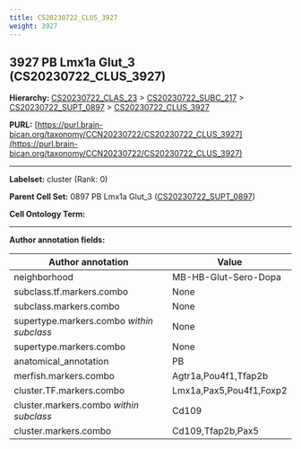 ```yaml
---
title: CS20230722_CLUS_3927
weight: 3927
---
```

## 3927 PB Lmx1a Glut_3 (CS20230722_CLUS_3927)
<b>Hierarchy: </b>
[CS20230722_CLAS_23](../CS20230722_CLAS_23) >
[CS20230722_SUBC_217](../CS20230722_SUBC_217) >
[CS20230722_SUPT_0897](../CS20230722_SUPT_0897) >
[CS20230722_CLUS_3927](../CS20230722_CLUS_3927)

**PURL:** [https://purl.brain-bican.org/taxonomy/CCN20230722/CS20230722_CLUS_3927](https://purl.brain-bican.org/taxonomy/CCN20230722/CS20230722_CLUS_3927)

---


**Labelset:** cluster (Rank: 0)

**Parent Cell Set:** 0897 PB Lmx1a Glut_3 ([CS20230722_SUPT_0897](../CS20230722_SUPT_0897))



**Cell Ontology Term:** 

[MARKER GENES.]: #


---

[TRANSFERRED ANNOTATIONS.]: #


[AUTHOR ANNOTATION FIELDS.]: #


**Author annotation fields:**

| Author annotation | Value |
|-------------------|-------|
|neighborhood|MB-HB-Glut-Sero-Dopa|
|subclass.tf.markers.combo|None|
|subclass.markers.combo|None|
|supertype.markers.combo _within subclass_|None|
|supertype.markers.combo|None|
|anatomical_annotation|PB|
|merfish.markers.combo|Agtr1a,Pou4f1,Tfap2b|
|cluster.TF.markers.combo|Lmx1a,Pax5,Pou4f1,Foxp2|
|cluster.markers.combo _within subclass_|Cd109|
|cluster.markers.combo|Cd109,Tfap2b,Pax5|
